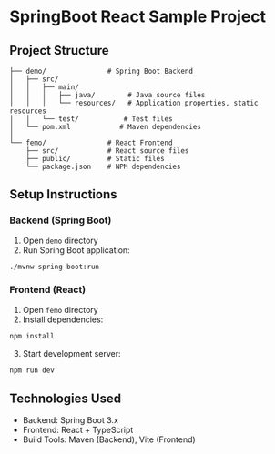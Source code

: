 # SpringBoot React Sample Project

## Project Structure
```
├── demo/               # Spring Boot Backend
│   ├── src/
│   │   ├── main/
│   │   │   ├── java/        # Java source files
│   │   │   └── resources/   # Application properties, static resources
│   │   └── test/           # Test files
│   └── pom.xml            # Maven dependencies
│
└── femo/               # React Frontend
    ├── src/            # React source files
    ├── public/         # Static files
    └── package.json    # NPM dependencies
```

## Setup Instructions

### Backend (Spring Boot)
1. Open `demo` directory
2. Run Spring Boot application:
```bash
./mvnw spring-boot:run
```

### Frontend (React)
1. Open `femo` directory
2. Install dependencies:
```bash
npm install
```
3. Start development server:
```bash
npm run dev
```

## Technologies Used
- Backend: Spring Boot 3.x
- Frontend: React + TypeScript
- Build Tools: Maven (Backend), Vite (Frontend) 